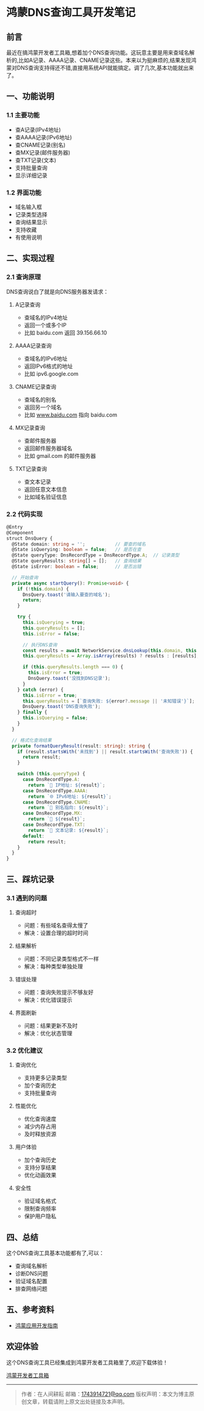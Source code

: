# 鸿蒙DNS查询工具开发笔记

## 前言

最近在搞鸿蒙开发者工具箱,想着加个DNS查询功能。这玩意主要是用来查域名解析的,比如A记录、AAAA记录、CNAME记录这些。本来以为挺麻烦的,结果发现鸿蒙对DNS查询支持得还不错,直接用系统API就能搞定。调了几次,基本功能就出来了。

## 一、功能说明

### 1.1 主要功能
- 查A记录(IPv4地址)
- 查AAAA记录(IPv6地址)
- 查CNAME记录(别名)
- 查MX记录(邮件服务器)
- 查TXT记录(文本)
- 支持批量查询
- 显示详细记录

### 1.2 界面功能
- 域名输入框
- 记录类型选择
- 查询结果显示
- 支持收藏
- 有使用说明

## 二、实现过程

### 2.1 查询原理

DNS查询说白了就是向DNS服务器发请求：

1. A记录查询
   - 查域名的IPv4地址
   - 返回一个或多个IP
   - 比如 baidu.com 返回 39.156.66.10

2. AAAA记录查询
   - 查域名的IPv6地址
   - 返回IPv6格式的地址
   - 比如 ipv6.google.com

3. CNAME记录查询
   - 查域名的别名
   - 返回另一个域名
   - 比如 www.baidu.com 指向 baidu.com

4. MX记录查询
   - 查邮件服务器
   - 返回邮件服务器域名
   - 比如 gmail.com 的邮件服务器

5. TXT记录查询
   - 查文本记录
   - 返回任意文本信息
   - 比如域名验证信息

### 2.2 代码实现

```typescript
@Entry
@Component
struct DnsQuery {
  @State domain: string = '';           // 要查的域名
  @State isQuerying: boolean = false;   // 是否在查
  @State queryType: DnsRecordType = DnsRecordType.A;  // 记录类型
  @State queryResults: string[] = [];   // 查询结果
  @State isError: boolean = false;      // 是否出错

  // 开始查询
  private async startQuery(): Promise<void> {
    if (!this.domain) {
      DnsQuery.toast('请输入要查的域名');
      return;
    }

    try {
      this.isQuerying = true;
      this.queryResults = [];
      this.isError = false;

      // 执行DNS查询
      const results = await NetworkService.dnsLookup(this.domain, this.queryType);
      this.queryResults = Array.isArray(results) ? results : [results];

      if (this.queryResults.length === 0) {
        this.isError = true;
        DnsQuery.toast('没找到DNS记录');
      }
    } catch (error) {
      this.isError = true;
      this.queryResults = [`查询失败: ${error?.message || '未知错误'}`];
      DnsQuery.toast('DNS查询失败');
    } finally {
      this.isQuerying = false;
    }
  }

  // 格式化查询结果
  private formatQueryResult(result: string): string {
    if (result.startsWith('未找到') || result.startsWith('查询失败')) {
      return result;
    }

    switch (this.queryType) {
      case DnsRecordType.A:
        return `📍 IP地址: ${result}`;
      case DnsRecordType.AAAA:
        return `🌐 IPv6地址: ${result}`;
      case DnsRecordType.CNAME:
        return `🔄 别名指向: ${result}`;
      case DnsRecordType.MX:
        return `📧 ${result}`;
      case DnsRecordType.TXT:
        return `📝 文本记录: ${result}`;
      default:
        return result;
    }
  }
}
```

## 三、踩坑记录

### 3.1 遇到的问题

1. 查询超时
   - 问题：有些域名查得太慢了
   - 解决：设置合理的超时时间

2. 结果解析
   - 问题：不同记录类型格式不一样
   - 解决：每种类型单独处理

3. 错误处理
   - 问题：查询失败提示不够友好
   - 解决：优化错误提示

4. 界面刷新
   - 问题：结果更新不及时
   - 解决：优化状态管理

### 3.2 优化建议

1. 查询优化
   - 支持更多记录类型
   - 加个查询历史
   - 支持批量查询

2. 性能优化
   - 优化查询速度
   - 减少内存占用
   - 及时释放资源

3. 用户体验
   - 加个查询历史
   - 支持分享结果
   - 优化动画效果

4. 安全性
   - 验证域名格式
   - 限制查询频率
   - 保护用户隐私

## 四、总结

这个DNS查询工具基本功能都有了,可以：

- 查询域名解析
- 诊断DNS问题
- 验证域名配置
- 排查网络问题

## 五、参考资料

- [鸿蒙应用开发指南](https://developer.huawei.com/consumer/cn/doc/harmonyos-guides/application-dev-guide)

## 欢迎体验

这个DNS查询工具已经集成到鸿蒙开发者工具箱里了,欢迎下载体验！

[鸿蒙开发者工具箱](https://appgallery.huawei.com/app/detail?id=com.zyl.tool&channelId=SHARE)

---

> 作者：在人间耕耘
> 邮箱：1743914721@qq.com
> 版权声明：本文为博主原创文章，转载请附上原文出处链接及本声明。 